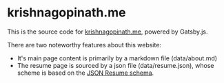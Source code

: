 # krishnagopinath.me

This is the source code for [krishnagopinath.me](https://krishnagopinath.me), powered by Gatsby.js.

There are two noteworthy features about this website:

- It's main page content is primarily by a markdown file (data/about.md)
- The resume page is sourced by a json file (data/resume.json), whose scheme is based on the [JSON Resume schema](https://jsonresume.org/schema/).
